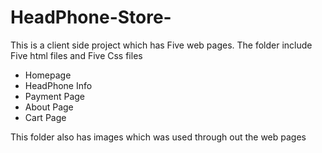 # HeadPhone-Store-

This is a client side project which has Five web pages. The folder include
Five html files and Five Css files
* Homepage
* HeadPhone Info
* Payment Page
* About Page
* Cart Page

This folder also has images which was used through out the web pages
